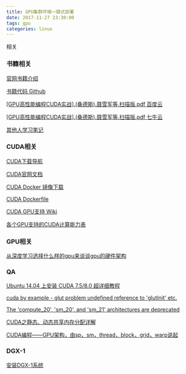 ```yaml
---
title: GPU集群环境一键式部署
date: 2017-11-27 23:30:00
tags: gpu
categories: linux
---
```


相关

<!-- more -->

### 书籍相关

[官网书籍介绍](https://developer.nvidia.com/cuda-example)

[书籍代码 Github](https://github.com/liqiang311/cuda_book)

[[GPU高性能编程CUDA实战].(桑德斯).聂雪军等.扫描版.pdf 百度云](https://pan.baidu.com/s/1i5f2TNZ)

[[GPU高性能编程CUDA实战].(桑德斯).聂雪军等.扫描版.pdf 七牛云](http://outz1n6zr.bkt.clouddn.com/%5BGPU%E9%AB%98%E6%80%A7%E8%83%BD%E7%BC%96%E7%A8%8BCUDA%E5%AE%9E%E6%88%98%5D.%28%E6%A1%91%E5%BE%B7%E6%96%AF%29.%E8%81%82%E9%9B%AA%E5%86%9B%E7%AD%89.%E6%89%AB%E6%8F%8F%E7%89%88.pdf)

[其他人学习笔记](http://blog.csdn.net/w09103419/article/category/6402290/1)
<!-- more -->

### CUDA相关

[CUDA下载导航](https://developer.nvidia.com/cuda-downloads)

[CUDA官网文档](http://docs.nvidia.com/cuda/#axzz4o1GSxLdC)

[CUDA Docker 镜像下载](https://hub.docker.com/r/nvidia/cuda/)

[CUDA Dockerfile](https://gitlab.com/nvidia/cuda)

[CUDA GPU支持 Wiki](https://en.wikipedia.org/wiki/CUDA#GPUs_supported)

[各个GPU支持的CUDA计算能力表](https://developer.nvidia.com/cuda-gpus#collapse4)

### GPU相关

[从深度学习选择什么样的gpu来谈谈gpu的硬件架构](https://chenrudan.github.io/blog/2015/12/20/introductionofgpuhardware.html)

### QA

[Ubuntu 14.04 上安装 CUDA 7.5/8.0 超详细教程](http://blog.csdn.net/masa_fish/article/details/51882183)

[cuda by example - glut problem undefined reference to 'glutInit' etc.](https://devtalk.nvidia.com/default/topic/481517/cuda-by-example-glut-problem-undefined-reference-to-39-glutinit-39-etc-/)

[The 'compute_20', 'sm_20', and 'sm_21' architectures are deprecated](http://blog.csdn.net/u010454261/article/details/53943788)

[CUDA之静态、动态共享内存分配详解](http://blog.csdn.net/Bruce_0712/article/details/65947934)

[CUDA编程——GPU架构，由sp，sm，thread，block，grid，warp说起](http://blog.csdn.net/junparadox/article/details/50540602)

### DGX-1

[安装DGX-1系统](http://docs.nvidia.com/dgx/dgx1-user-guide/maintenance.html#obtain-product-software-iso-image)


